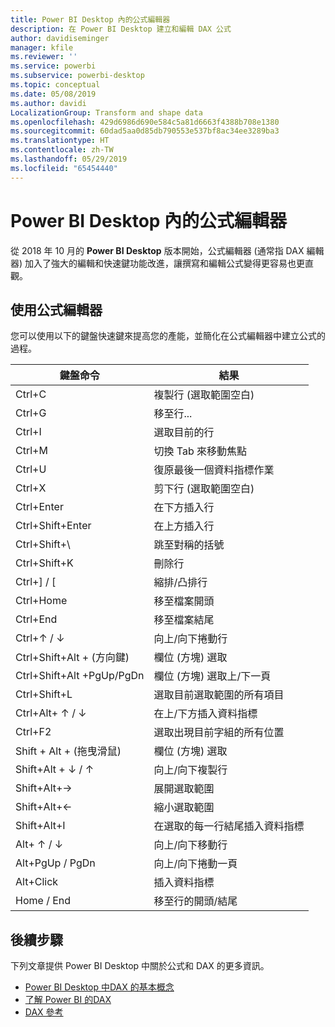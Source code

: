 ```yaml
---
title: Power BI Desktop 內的公式編輯器
description: 在 Power BI Desktop 建立和編輯 DAX 公式
author: davidiseminger
manager: kfile
ms.reviewer: ''
ms.service: powerbi
ms.subservice: powerbi-desktop
ms.topic: conceptual
ms.date: 05/08/2019
ms.author: davidi
LocalizationGroup: Transform and shape data
ms.openlocfilehash: 429d6986d690e584c5a81d6663f4388b708e1380
ms.sourcegitcommit: 60dad5aa0d85db790553e537bf8ac34ee3289ba3
ms.translationtype: HT
ms.contentlocale: zh-TW
ms.lasthandoff: 05/29/2019
ms.locfileid: "65454440"
---
```

# <a name="formula-editor-in-power-bi-desktop"></a>Power BI Desktop 內的公式編輯器

從 2018 年 10 月的 **Power BI Desktop** 版本開始，公式編輯器 (通常指 DAX 編輯器) 加入了強大的編輯和快速鍵功能改進，讓撰寫和編輯公式變得更容易也更直觀。 

## <a name="using-the-formula-editor"></a>使用公式編輯器

您可以使用以下的鍵盤快速鍵來提高您的產能，並簡化在公式編輯器中建立公式的過程。


|鍵盤命令  |結果  |
|---------|---------|
|Ctrl+C  | 複製行 (選取範圍空白) |
|Ctrl+G  |移至行... |
|Ctrl+I  |選取目前的行  |
|Ctrl+M  |切換 Tab 來移動焦點 |
|Ctrl+U  |復原最後一個資料指標作業  |
|Ctrl+X   | 剪下行 (選取範圍空白) |
|Ctrl+Enter  |在下方插入行  |
|Ctrl+Shift+Enter  |在上方插入行  |
|Ctrl+Shift+\  |跳至對稱的括號  |
|Ctrl+Shift+K  |刪除行  |
|Ctrl+] / [  |縮排/凸排行  |
|Ctrl+Home  |移至檔案開頭  |
|Ctrl+End  |移至檔案結尾  |
|Ctrl+↑ / ↓   |向上/向下捲動行  |
|Ctrl+Shift+Alt + (方向鍵)  |欄位 (方塊) 選取  |
|Ctrl+Shift+Alt +PgUp/PgDn  |欄位 (方塊) 選取上/下一頁 |
|Ctrl+Shift+L  |選取目前選取範圍的所有項目 |
|Ctrl+Alt+ ↑ / ↓  |在上/下方插入資料指標  |
|Ctrl+F2  |選取出現目前字組的所有位置 | 
|Shift + Alt + (拖曳滑鼠) |欄位 (方塊) 選取  |
|Shift+Alt + ↓ / ↑  |向上/向下複製行  |
|Shift+Alt+→  |展開選取範圍  |
|Shift+Alt+←  |縮小選取範圍 |
|Shift+Alt+I  |在選取的每一行結尾插入資料指標 |
|Alt+ ↑ / ↓  | 向上/向下移動行 |
|Alt+PgUp / PgDn  |向上/向下捲動一頁  |
|Alt+Click  |插入資料指標  |
|Home / End  |移至行的開頭/結尾  |

## <a name="next-steps"></a>後續步驟

下列文章提供 Power BI Desktop 中關於公式和 DAX 的更多資訊。

* [Power BI Desktop 中DAX 的基本概念](desktop-quickstart-learn-dax-basics.md)
* [了解 Power BI 的DAX](https://docs.microsoft.com/power-bi/guided-learning/introductiontodax?tutorial-step=1)
* [DAX 參考](https://msdn.microsoft.com/query-bi/dax/data-analysis-expressions-dax-reference)

